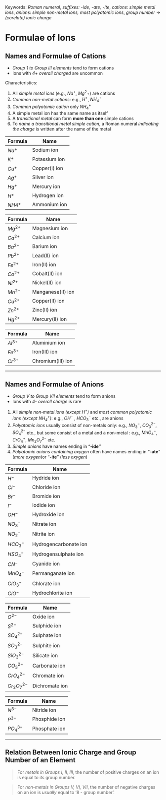 Keywords: *Roman numeral*, *suffixes: -ide, -ate, -ite*, *cations: simple metal ions*, *anions: simple non-metal ions, most polyatomic ions*, *group number → (corelate) ionic charge*

# Formulae of Ions

## Names and Formulae of Cations

- *Group 1 to Group III elements* tend to form cations
- Ions with *4+ overall charged* are uncommon

Characteristics:

1. All *simple metal ions* (e.g., $Na^+$, $Mg^2+$) are cations
2. *Common non-metal cations*: e.g., $H^+$, $NH_4^+$
3. *Common polyatomic cation* only $NH_4^+$
4. A simple metal ion has the same name as itself
5. A *transitional metal* can form **more than one** simple cations
6. To *name a transitional metal simple cation*, a Roman numeral *indicating the charge* is written after the name of the metal

| Formula | Name          |
| ------- | ------------- |
| $Na^+$  | Sodium ion    |
| $K^+$   | Potassium ion |
| $Cu^+$  | Copper(i) ion |
| $Ag^+$  | Silver ion    |
| $Hg^+$  | Mercury ion   |
| $H^+$   | Hydrogen ion  |
| $NH4^+$ | Ammonium ion  |

| Formula   | Name              |
| --------- | ----------------- |
| $Mg^{2+}$ | Magnesium ion     |
| $Ca^{2+}$ | Calcium ion       |
| $Ba^{2+}$ | Barium ion        |
| $Pb^{2+}$ | Lead(II) ion      |
| $Fe^{2+}$ | Iron(II) ion      |
| $Co^{2+}$ | Cobalt(II) ion    |
| $Ni^{2+}$ | Nickel(II) ion    |
| $Mn^{2+}$ | Manganese(II) ion |
| $Cu^{2+}$ | Copper(II) ion    |
| $Zn^{2+}$ | Zinc(II) ion      |
| $Hg^{2+}$ | Mercury(II) ion   |

| Formula   | Name              |
| --------- | ----------------- |
| $Al^{3+}$ | Aluminium ion     |
| $Fe^{3+}$ | Iron(III) ion     |
| $Cr^{3+}$ | Chromium(III) ion |

---

## Names and Formulae of Anions

- *Group V to Group VII elements* tend to form anions
- Ions with *4- overall charge* is rare

1. All *simple non-metal ions (except $H^+$)*  and *most common polyatomic ions (except $NH_4^+$)*: e.g., $OH^-$ , $HCO_3^-$  etc., are anions
2. *Polyatomic ions* usually consist of non-metals only: e.g., $NO_3^-$, $CO_3^{2-}$,  $SO_4^{2-}$ etc., but some consist of a metal and a non-metal : e.g., $MnO_4^-$, $CrO_4^+$, $Mn_2O_7^{2-}$ etc.
3. *Simple anions* have names ending in “**-ide**‘’
4. *Polyatomic anions containing oxygen* often have names ending in “**-ate**“ (*more oxygen*)or “**-ite**” (*less oxygen*)

| Formula   | Name                  |
| --------- | --------------------- |
| $H^-$     | Hydride ion           |
| $Cl^-$    | Chloride ion          |
| $Br^-$    | Bromide ion           |
| $I^-$     | Iodide ion            |
| $OH^-$    | Hydroxide ion         |
| $NO_3^-$  | Nitrate ion           |
| $NO_2^-$  | Nitrite ion           |
| $HCO_3^-$ | Hydrogencarbonate ion |
| $HSO_4^-$ | Hydrogensulphate ion  |
| $CN^-$    | Cyanide ion           |
| $MnO_4^-$ | Permanganate ion      |
| $ClO_3^-$ | Chlorate ion          |
| $ClO^-$   | Hydrochlorite ion     |

| Formula        | Name           |
| -------------- | -------------- |
| $O^{2-}$       | Oxide ion      |
| $S^{2-}$       | Sulphide ion   |
| $SO_4^{2-}$    | Sulphate ion   |
| $SO_3^{2-}$    | Sulphite ion   |
| $SiO_3^{2-}$   | Silicate ion   |
| $CO_3^{2-}$    | Carbonate ion  |
| $CrO_4^{2-}$   | Chromate ion   |
| $Cr_2O_7^{2-}$ | Dichromate ion |

| Formula     | Name          |
| ----------- | ------------- |
| $N^{3-}$    | Nitride ion   |
| $P^{3-}$    | Phosphide ion |
| $PO_4^{3-}$ | Phosphate ion |

---

## Relation Between Ionic Charge and Group Number of an Element

> For *metals in Groups I, II, III*, the number of positive charges on an ion is equal to its group number.

> For *non-metals in Groups V, VI, VII*, the number of negative charges on an ion is *usually* equal to ‘8 - group number’.

